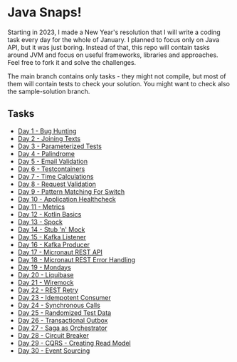 # Java Snaps!

Starting in 2023, I made a New Year's resolution that I will write a coding task every day for the whole of January. 
I planned to focus only on Java API, but it was just boring. 
Instead of that, this repo will contain tasks around JVM and focus on useful frameworks, libraries and approaches. 
Feel free to fork it and solve the challenges.

The main branch contains only tasks - they might not compile, but most of them will contain tests to check your solution. 
You might want to check also the sample-solution branch.

## Tasks

* [Day 1 - Bug Hunting](/day001/README.MD)
* [Day 2 - Joining Texts](/day002/README.MD)
* [Day 3 - Parameterized Tests](/day003/README.MD)
* [Day 4 - Palindrome](/day004/README.MD)
* [Day 5 - Email Validation](/day005/README.MD)
* [Day 6 - Testcontainers](/day006/README.MD)
* [Day 7 - Time Calculations](/day007/README.MD)
* [Day 8 - Request Validation](/day008/README.MD)
* [Day 9 - Pattern Matching For Switch](/day009/README.MD)
* [Day 10 - Application Healthcheck](/day010/README.MD)
* [Day 11 - Metrics](/day011/README.MD)
* [Day 12 - Kotlin Basics](/day012/README.MD)
* [Day 13 - Spock](/day013/README.MD)
* [Day 14 - Stub 'n' Mock](/day014/README.MD)
* [Day 15 - Kafka Listener](/day015/README.MD)
* [Day 16 - Kafka Producer](/day016/README.MD)
* [Day 17 - Micronaut REST API](/day017/README.MD)
* [Day 18 - Micronaut REST Error Handling](/day018/README.MD)
* [Day 19 - Mondays](/day019/README.MD)
* [Day 20 - Liquibase](/day020/README.MD)
* [Day 21 - Wiremock](/day021/README.MD)
* [Day 22 - REST Retry](/day022/README.MD)
* [Day 23 - Idempotent Consumer](/day023/README.MD)
* [Day 24 - Synchronous Calls](/day024/README.MD)
* [Day 25 - Randomized Test Data](/day025/README.MD)
* [Day 26 - Transactional Outbox](/day026/README.MD)
* [Day 27 - Saga as Orchestrator](/day027/README.MD)
* [Day 28 - Circuit Breaker](/day028/README.MD)
* [Day 29 - CQRS - Creating Read Model](/day029/README.MD)
* [Day 30 - Event Sourcing](/day030/README.MD)
